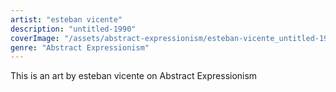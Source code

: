 ```yaml
---
artist: "esteban vicente"
description: "untitled-1990"
coverImage: "/assets/abstract-expressionism/esteban-vicente_untitled-1990.jpg"
genre: "Abstract Expressionism"
---
```

This is an art by esteban vicente on Abstract Expressionism

